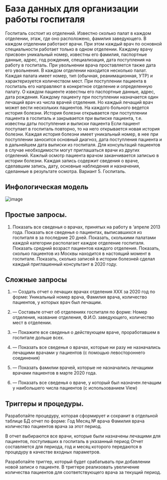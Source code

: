 # База данных для организации работы госпиталя

Госпиталь состоит из отделений. Известно сколько палат в каждом отделении, этаж, где оно расположено, фамилия заведующего.
В каждом отделении работают врачи. При этом каждый врач по основной специальности работает только в одном отделении.
Каждому врачу присвоен уникальный номер, известны его фамилия, паспортные данные, адрес, год рождения, специализация, дата
поступления на работу в госпиталь. При увольнении врача проставляется также дата его увольнения.
В каждом отделении находится несколько палат. Каждая палата имеет номер, тип (обычная, реанимационная, УТР) и характеризуется
количеством мест.
При поступлении пациента в госпиталь его направляют в конкретное отделение и определенную палату. О каждом пациенте известны
его паспортные данные, адрес, дата рождения. Каждому пациенту при поступлении назначается один лечащий врач из числа врачей
отделения. Но каждый лечащий врач может вести нескольких пациентов.
На каждого больного ведется история болезни. История болезни открывается при поступлении пациента в госпиталь и закрывается при
выписке пациента, т.е. известны даты поступления и выписки пациента Если пациент поступает в госпиталь повторно, то на него
открывается новая история болезни.
Каждая история болезни имеет уникальный номер, в нее при поступлении заносится основный диагноз, дата поступления пациента и в
дальнейшем дата выписки из госпиталя.
Для консультаций пациентов в случае необходимости могут приглашаться врачи из других отделений.
Кажлый осмотр пациента врачом заканчивается записью в истории болезни. 
Каждая запись содержит сведения о враче, сделавшим запись, дату, основные наблюдения и назначения, сделанные в результате осмотра.
Вариант 5. Госпиталь.

## Инфологическая модель

![image](https://user-images.githubusercontent.com/54524404/174506977-42b5ac2a-0455-4d2c-be29-5107bebc6991.png)


## Простые запросы.
1. Показать все сведенья о врачах, принятых на работу в ‘апреле 2013 года.
Показать все сведенья о пациентах, выписавшихся из госпиталя в за последние 20 дней.
Показать, сколькими палатами каждой категории располагает каждое отделение госпиталя.
Показать средний возраст пациентов каждого отделения.
Показать, сколько пациентов из Москвы находится в настоящий момент в госпитале.
Показать, сколько записей в истории болезней сделал каждый приглашенный консультант в 2020 году.


## Сложные запросы
1. — Создать отчет о лечащих врачах отделения ХХХ за 2020 год по форме:
Уникальный номер врача, Фамилия врача, количество пациентов, у которых врач был лечащим.

2. — Составьте отчет об отделениях госпиталя по форме: Номер отделения, название отделения, Ф.И.О. заведующего,
количество мест в отделении.

3. — Покажите все сведенья о действующем враче, проработавшем в госпитале дольше всех.

4. — Показать все сведенья о врачах, которые ни разу не назначались лечащими врачами у пациентов (с помощью левостороннего соединения)

5. — Показать фамилии врачей, которые не назначались лечащими врачами пациентов в марте 2020 года.

6. — Показать все сведенья о враче, у который был назначен лечащим у наибольшего числа пациентов (с использованием View)


## Триггеры и процедуры.
Разработайте процедуру, которая сформирует и сохранит в отдельной таблице БД отчет по форме:
Год
Месяц
№ врача
Фамилия врача
количество пациентов врача за этот период.

В отчет выбираются все врачи, которые были назначены лечащими для пациентов, поступивших в госпиталь в указанный период
Отчет составляется для периода, год и месяц которого передаются в процедуру в качестве входных параметров.

Разработайте триггер, который будет срабатывать при добавлении новой записи о пациенте. В триггере реализовать увеличение
количества пациентов для соответствующего врача за текущий период.
